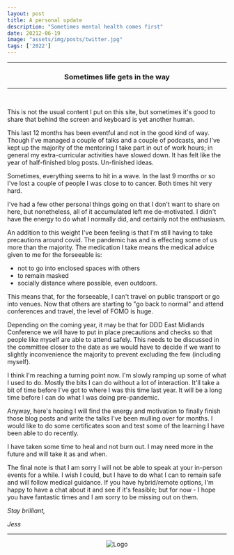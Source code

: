```yaml
---
layout: post
title: A personal update
description: "Sometimes mental health comes first"
date: 20212-06-19
image: "assets/img/posts/twitter.jpg"
tags: ['2022']
---
```


----
<center>
<h3> Sometimes life gets in the way </h3>
</center>

---

<br/>

This is not the usual content I put on this site, but sometimes it's good to share that behind the screen and keyboard is yet another human. 

This last 12 months has been eventful and not in the good kind of way. Though I've managed a couple of talks and a couple of podcasts, and I've kept up the majority of the mentoring I take part in out of work hours; in general my extra-curricular activities have slowed down. It has felt like the year of half-finished blog posts. Un-finished ideas.

Sometimes, everything seems to hit in a wave. In the last 9 months or so I've lost a couple of people I was close to to cancer. Both times hit very hard. 

I've had a few other personal things going on that I don't want to share on here, but nonetheless, all of it accumulated left me de-motivated. I didn't have the energy to do what I normally did, and certainly not the enthusiasm.

An addition to this weight I've been feeling is that I'm still having to take precautions around covid. The pandemic has and is effecting some of us more than the majority. The medication I take means the medical advice given to me for the forseeable is: 
- not to go into enclosed spaces with others
- to remain masked
- socially distance where possible, even outdoors. 

This means that, for the forseeable, I can't travel on public 
transport or go into venues. Now that others are starting to "go back to normal" and attend conferences and travel, the level of FOMO is huge. 

Depending on the coming year, it may be that for DDD East Midlands Conference we will have to put in place precautions and checks so that people like myself are able to attend safely. This needs to be discussed in the committee closer to the date as we would have to decide if we want to slightly inconvenience the majority to prevent excluding the few (including myself).

I think I'm reaching a turning point now. I'm slowly ramping up some of what I used to do. Mostly the bits I can do without a lot of interaction. It'll take a bit of time before I've got to where I was this time last year. It will be a long time before I can do what I was doing pre-pandemic.

Anyway, here's hoping I will find the energy and motivation to finally finish those blog posts and write the talks I've been mulling over for months. I would like to do some certificates soon and test some of the learning I have been able to do recently.

I have taken some time to heal and not burn out. I may need more in the future and will take it as and when.

The final note is that I am sorry I will not be able to speak at your in-person events for a while. I wish I could, but I have to do what I can to remain safe and will follow medical guidance. If you have hybrid/remote options, I'm happy to have a chat about it and see if it's feasible; but for now - I hope you have fantastic times and I am sorry to be missing out on them.

_Stay brilliant,_

_Jess_


---

<div style="text-align:center" markdown="1">
<img src="{{site.baseurl}}/assets/img/logo.png" alt="Logo">
</div>

